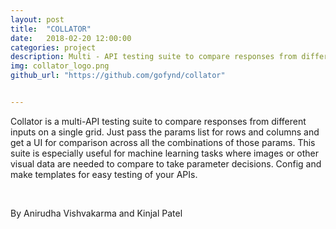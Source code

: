 ```yaml
---
layout: post
title:  "COLLATOR"
date:   2018-02-20 12:00:00
categories: project
description: Multi - API testing suite to compare responses from different inputs
img: collator_logo.png
github_url: "https://github.com/gofynd/collator"


---
```



<p>Collator is a multi-API testing suite to compare responses from different inputs on a single grid. Just pass the params list for rows and columns and get a UI for comparison across all the combinations of those params. This suite is especially useful for machine learning tasks where images or other visual data are needed to compare to take parameter decisions. Config and make templates for easy testing of your APIs.</p>

<br>
<p>By Anirudha Vishvakarma and Kinjal Patel</p>

